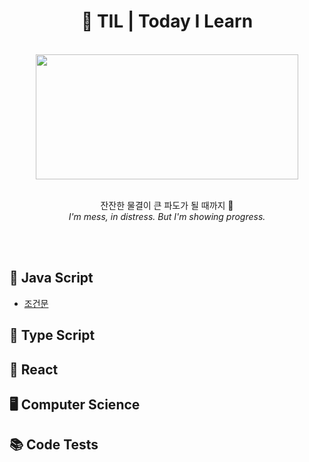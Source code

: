 <h1 align="center">📗 TIL | Today I Learn</h1>
<br>
<div align="center">
<img width="420px" height="200px"src="https://i.pinimg.com/originals/0b/5c/c0/0b5cc024841accd9a31a7b2daeb0e57b.gif">
<br><br>
<p>잔잔한 물결이 큰 파도가 될 때까지 🌊
<br><em>I'm mess, in distress. But I'm showing progress.</em>
</p>
</div>
<br><br>
<h2>🍟 Java Script</h2>
<ul>
<li><a href="https://github.com/h0circle/TIL/blob/main/Java%20Script/%EC%97%B0%EC%82%B0%EC%9E%90.md">조건문</a></li>
</ul>
<h2>🍕 Type Script</h2>
<h2>🌭 React</h2>
<h2>🖥 Computer Science</h2>
<h2>📚 Code Tests</h2>
